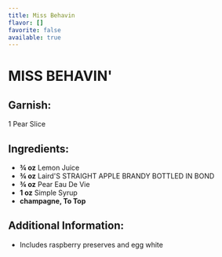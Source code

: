 ```yaml
---
title: Miss Behavin
flavor: []
favorite: false
available: true
---
```

# MISS BEHAVIN'

## Garnish:
1 Pear Slice

## Ingredients:
- **¾ oz** Lemon Juice
- **¾ oz** Laird'S STRAIGHT APPLE BRANDY BOTTLED IN BOND
- **¾ oz** Pear Eau De Vie
- **1 oz** Simple Syrup
- **champagne, To Top**

## Additional Information:
- Includes raspberry preserves and egg white



